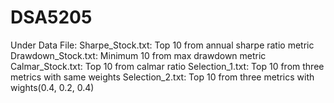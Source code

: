 # DSA5205

Under Data File:
    Sharpe_Stock.txt: Top 10 from annual sharpe ratio metric
    Drawdown_Stock.txt: Minimum 10 from max drawdown metric
    Calmar_Stock.txt: Top 10 from calmar ratio
    Selection_1.txt: Top 10 from three metrics with same weights
    Selection_2.txt: Top 10 from three metrics with wights(0.4, 0.2, 0.4)
